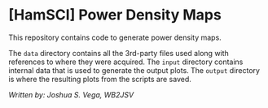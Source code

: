 # [HamSCI] Power Density Maps

This repository contains code to generate power density maps.

The `data` directory contains all the 3rd-party files used along with references
to where they were acquired. The `input` directory contains internal data that
is used to generate the output plots. The `output` directory is where the
resulting plots from the scripts are saved.

_Written by: Joshua S. Vega, WB2JSV_
